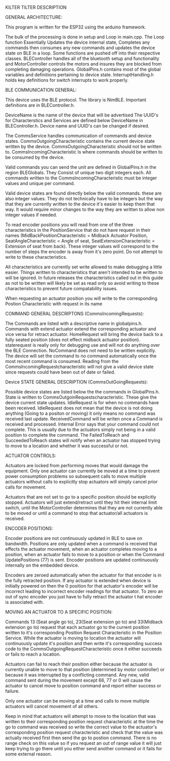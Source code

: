 KILTER TILTER DESCRIPTION

GENERAL ARCHITECTURE:

This program is written for the ESP32 using the arduino framework.

The bulk of the processing is done in setup and Loop in main.cpp.  The Loop function Essentially Updates the device internal state, Completes any commands then consumes any new commands and updates the device state on BLE in a loop. Some functions are pushed off into their respective classes.  BLEController handles all of the bluetooth setup and functionality and MotorController controls the motors and insures they are blocked from completing damaging operations.  GlobalPins.h contains most of the global variables and definitions pertaining to device state.  InterruptHandling.h holds key definitions for switch interrupts to work properly.

BLE COMMUNICATION GENERAL:

This device uses the BLE protocol.  The library is NimBLE. Important definitions are in BLEController.h.

DeviceName is the name of the device that will be advertised
The UUID's for Characterstics and Services are defined below DeviceName in BLEController.h.  Device name and UUID's can be changed if desired.

The CommsService handles communication of commands and device states.  CommsOutgoingCharacteristic contains the current device state written by the device.  CommsOutgoingCharacteristic should not be written to. CommsIncomingCharacteristic Is where commands should be written to be consumed by the device.

Valid commands you can send the unit are defined in GlobalPins.h in the region BLEGlobals.  They Consist of unique two digit integers each.  All commands written to the CommsIncomingCharacteristic must be integer values and unique per command.

Valid device states are found directly below the valid commands.  these are also integer values.  They do not technically have to be integers but the way that they are currently written to the device it's easier to keep them that way.  It would require minor changes to the way they are written to allow non integer values if needed.

To read encoder positions you will read from one of the three characteristics in the PositionService  that do not have request in their names (MidBackPositionCharacteristic = Midback Actuator Position, SeatAngleCharacteristic = Angle of seat, SeatExtensionCharacteristic = Extension of seat from back).  These integer values will correspond to the number of steps the encoder is away from it's zero point.  Do not attempt to write to these characteristics.

All characteristics are currently set write allowed to make debugging a little easier.  Things written to characteristics that aren't intended to be written to will be ignored.  In future releases the characteristics called out in this guide as not to be written will likely be set as read only so avoid writing to these characteristics to prevent future compatability issues.

When requesting an actuator position you will write to the corresponding Postion Characteristic with request in its name

COMMAND GENERAL DESCRIPTONS (CommsIncomingRequests):

The Commands are listed with a descriptive name in globalpins.h.  Commands with extend actuator extend the corresponding actuator and vice versa for retract actuator.  HomeRequest will bring the device back to a fully seated position (does not effect midback actuator position).  staterequest is really only for debugging use and will not do anything over the BLE Connection.  NoCommand does not need to be written explicitly.  The device will set the command to no command automatically once the most recent command is consumed.  Reading from the CommsIncomingRequestcharacteristic will not give a valid device state since requests could have been out of date or failed.

Device STATE GENERAL DESCRIPTION (CommsOutGoingRequests):

Possible device states are listed below the the commands in GlobalPins.h.  State is written to CommsOutgoinRequestscharacteristic.  These give the device current state updates.  IdleRequest is for when no commands have been received. IdleRequest does not mean that the device is not doing anything (Going to a positon or moving) it only means no command was received last update.  ReceivedCommand will be writen once a Command is received and processed.  Internal Error says that your command could not complete.  This is usually due to the actuators simply not being in a valid position to complete the command.  The FailedToReach and SucceededToReach states will notify when an actuator has stopped trying to move to a location and whether it was successful or not.

ACTUATOR CONTROLS:

Actuators are locked from performing moves that would damage the equipment.  Only one actuator can currently be moved at a time to prevent power consumption problems so subsequent calls to move multiple actuators without calls to explicitly stop actuators will simply cancel prior calls for movement.

Actuators that are not set to go to a specific position should be explicitly stopped.  Actuators will just extend/retract until they hit their internal limit switch, until the MotorController determines that they are not currently able to be moved or until a command to stop that actuator/all actuators is received.

ENCODER POSITIONS:

Encoder positions are not continuously updated in BLE to save on bandwidth.  Positions are only updated when a command is received that effects the actuator movement, when an actuator completes moving to a position, when an actuator fails to move to a position or when the Command UpdatePositions (77) is sent.  Encoder positions are updated continuously internally on the embedded device.

Encoders are zeroed automatically when the actuator for that encoder is in the fully retracted position.  If any actuator is extended when device is initially powered on then the 0 position for that actuator's encoder will be  incorrect leading to incorrect encoder readings for that actuator.  To zero an out of sync encoder you just have to fully retract the actuator t
hat encoder is associated with.

MOVING AN ACTUATOR TO A SPECIFIC POSITION:

Commands 13 (Seat angle go to), 23(Seat extension go to) and 33(Midback extension go to) request that each actuator go to the current position written to it's corresponding Position Request Characteristic in the Position Service.  While the actuator is moving to location the actuator will continuously update it's position and then write it's corresponding success code to the CommsOutgoingRequestCharacteristic once it either succeeds or fails to reach a location.

Actuators can fail to reach their position either because the actuator is currently unable to move to that position (determined by motor controller) or because it was interrupted by a conflicting command.  Any new, valid command sent during the movement except 66, 77 or 0 will cause the actuator to cancel move to position command and report either success or failure.

Only one actuator can be moving at a time and calls to move multiple actuators will cancel movement of all others.

Keep in mind that actuators will attempt to move to the location that was written to their corresponding position request characteristic at the time the go to command was received so write the correct value to the actuator's corresponding position request characteristic and check that the value was actually received first then send the go to postion command.  There is no range check on this value so if you request an out of range value it will just keep trying to go there until you either send another command or it fails for some external reason.